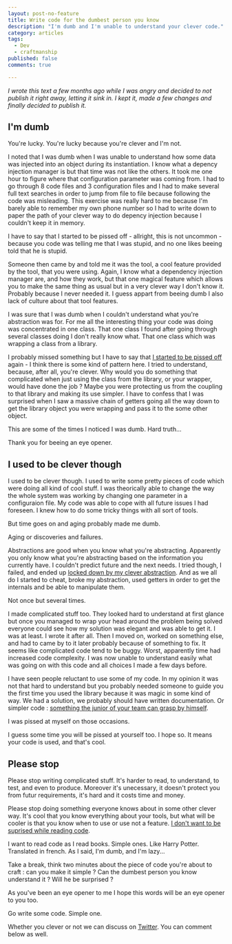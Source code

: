 ```yaml
---
layout: post-no-feature
title: Write code for the dumbest person you know
description: "I'm dumb and I'm unable to understand your clever code."
category: articles
tags:
  - Dev
  - craftmanship
published: false
comments: true

---
```


*I wrote this text a few months ago while I was angry and decided to not publish it right away, letting it sink in. I kept it, made a few changes and finally decided to publish it.*

## I'm dumb

You're lucky. You're lucky because you're clever and I'm not.

I noted that I was dumb when I was unable to understand how some data was injected into an object during its instantiation.
I know what a depency injection manager is but that time was not like the others. It took me one hour to figure where that configuration parameter was coming from. I had to go through 8 code files and 3 configuration files and I had to make several full text searches in order to jump from file to file because following the code was misleading. This exercise was really hard to me because I'm barely able to remember my own phone number so I had to write down to paper the path of your clever way to do depency injection because I couldn't keep it in memory.

I have to say that I started to be pissed off - allright, this is not uncommon - because you code was telling me that I was stupid, and no one likes beeing told that he is stupid.

Someone then came by and told me it was the tool, a cool feature provided by the tool, that you were using. Again, I know what a dependency injection manager are, and how they work, but that one magical feature which allows you to make the same thing as usual but in a very clever way I don't know it. Probably because I never needed it. I guess appart from beeing dumb I also lack of culture about that tool features.

I was sure that I was dumb when I couldn't understand what you're abstraction was for. For me all the interesting thing your code was doing was concentrated in one class. That one class I found after going through several classes doing I don't really know what. That one class which was wrapping a class from a library.

I probably missed something but I have to say that [I started to be pissed off](https://twitter.com/Selrahcd/status/701794483726323712) again - I think there is some kind of pattern here. I tried to understand, because, after all, you're clever. Why would you do something that complicated when just using the class from the library, or your wrapper, would have done the job ? Maybe you were protecting us from the coupling to that library and making its use simpler. I have to confess that I was surprised when I saw a massive chain of getters going all the way down to get the library object you were wrapping and pass it to the some other object.

This are some of the times I noticed I was dumb. Hard truth...

Thank you for beeing an eye opener.


## I used to be clever though

I used to be clever though. I used to write some pretty pieces of code which were doing all kind of cool stuff. I was theorically able to change the way the whole system was working by changing one parameter in a configuraion file. My code was able to cope with all future issues I had foreseen. I knew how to do some tricky things with all sort of tools.

But time goes on and aging probably made me dumb.

Aging or discoveries and failures.

Abstractions are good when you know what you're abstracting. Apparently you only know what you're abstracting based on the information you currently have. I couldn't predict future and the next needs. I tried though, I failed, and ended up [locked down by my clever abstraction](http://www.sandimetz.com/blog/2016/1/20/the-wrong-abstraction). And as we all do I started to cheat, broke my abstraction, used getters in order to get the internals and be able to manipulate them.

Not once but several times.

I made complicated stuff too. They looked hard to understand at first glance but once you managed to wrap your head around the problem being solved everyone could see how my solution was elegant and was able to get it. I was at least. I wrote it after all. Then I moved on, worked on something else, and had to came by to it later probably because of something to fix. It seems like complicated code tend to be buggy. Worst, apparently time had increased code complexity. I was now unable to understand easily what was going on with this code and all choices I made a few days before.

I have seen people reluctant to use some of my code. In my opinion it was not that hard to understand but you probably needed someone to guide you the first time you used the library because it was magic in some kind of way. We had a solution, we probably should have written documentation. Or simpler code : [something the junior of your team can grasp by himself](http://www.infoq.com/presentations/8-lines-code-refactoring).

I was pissed at myself on those occasions.

I guess some time you will be pissed at yourself too. I hope so. It means your code is used, and that's cool.

## Please stop

Please stop writing complicated stuff. It's harder to read, to understand, to test, and even to produce. Moreover it's unecessary, it doesn't protect you from futur requirements, it's hard and it costs time and money.

Please stop doing something everyone knows about in some other clever way. It's cool that you know everything about your tools, but what will be cooler is that you know when to use or use not a feature. [I don't want to be suprised while reading code](https://en.wikipedia.org/wiki/Principle_of_least_astonishment).

I want to read code as I read books. Simple ones. Like Harry Potter. Translated in french. As I said, I'm dumb, and I'm lazy...

Take a break, think two minutes about the piece of code you're about to craft : can you make it simple ? Can the dumbest person you know understand it ? Will he be surprised ?

As you've been an eye opener to me I hope this words will be an eye opener to you too.

Go write some code. Simple one.


Whether you clever or not we can discuss on [Twitter](https://twitter.com/selrahcd). You can comment below as well.